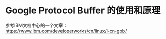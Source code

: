 # Google Protocol Buffer 的使用和原理

参考IBM文档中心的一个文章： 
https://www.ibm.com/developerworks/cn/linux/l-cn-gpb/